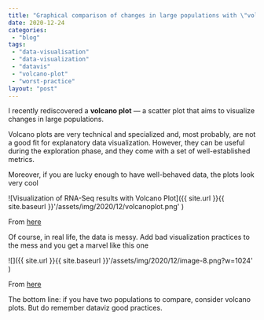 ```yaml
---
title: "Graphical comparison of changes in large populations with \"volcano plots\""
date: 2020-12-24
categories: 
 - "blog"
tags: 
 - "data-visualisation"
 - "data-visualization"
 - "datavis"
 - "volcano-plot"
 - "worst-practice"
layout: "post"
---
```


I recently rediscovered a **volcano plot** &mdash; a scatter plot that aims to visualize changes in large populations.

Volcano plots are very technical and specialized and, most probably, are not a good fit for explanatory data visualization. However, they can be useful during the exploration phase, and they come with a set of well-established metrics.

Moreover, if you are lucky enough to have well-behaved data, the plots look very cool

![Visualization of RNA-Seq results with Volcano Plot]({{ site.url }}{{ site.baseurl }}'/assets/img/2020/12/volcanoplot.png' )

From [here](https://training.galaxyproject.org/training-material/topics/transcriptomics/tutorials/rna-seq-viz-with-volcanoplot/tutorial.html)

Of course, in real life, the data is messy. Add bad visualization practices to the mess and you get a marvel like this one

![]({{ site.url }}{{ site.baseurl }}'/assets/img/2020/12/image-8.png?w=1024' )

From [here](https://science.sciencemag.org/content/early/2020/12/09/science.abb5920)

The bottom line: if you have two populations to compare, consider volcano plots. But do remember dataviz good practices.